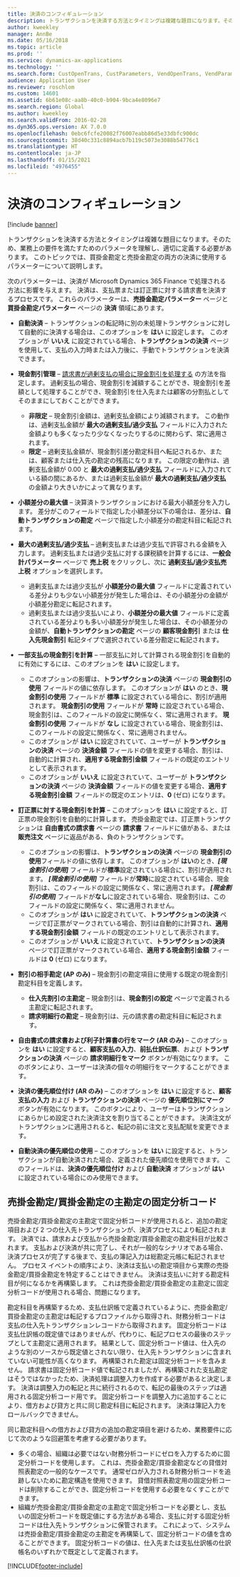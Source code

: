 ```yaml
---
title: 決済のコンフィギュレーション
description: トランザクションを決済する方法とタイミングは複雑な題目になります。そのため、業務上の要件を満たすためのパラメータを理解し、適切に定義する必要があります。 このトピックでは、買掛金勘定と売掛金勘定の両方の決済に使用するパラメーターについて説明します。
author: kweekley
manager: AnnBe
ms.date: 05/16/2018
ms.topic: article
ms.prod: ''
ms.service: dynamics-ax-applications
ms.technology: ''
ms.search.form: CustOpenTrans, CustParameters, VendOpenTrans, VendParameters
audience: Application User
ms.reviewer: roschlom
ms.custom: 14601
ms.assetid: 6b61e08c-aa8b-40c0-b904-9bca4e8096e7
ms.search.region: Global
ms.author: kweekley
ms.search.validFrom: 2016-02-28
ms.dyn365.ops.version: AX 7.0.0
ms.openlocfilehash: 0ebc6fcfe20082f76007eabb86d5e33dbfc900dc
ms.sourcegitcommit: 38d40c331c8894acb7b119c5073e3088b54776c1
ms.translationtype: HT
ms.contentlocale: ja-JP
ms.lasthandoff: 01/15/2021
ms.locfileid: "4976455"
---
```

# <a name="configure-settlement"></a>決済のコンフィギュレーション

[!include [banner](../includes/banner.md)]

トランザクションを決済する方法とタイミングは複雑な題目になります。そのため、業務上の要件を満たすためのパラメータを理解し、適切に定義する必要があります。 このトピックでは、買掛金勘定と売掛金勘定の両方の決済に使用するパラメーターについて説明します。 

次のパラメーターは、決済が Microsoft Dynamics 365 Finance で処理される方法に影響を与えます。 決済は、支払票または訂正票に対する請求書を決済するプロセスです。 これらのパラメーターは、**売掛金勘定パラメーター** ページと **買掛金勘定パラメーター** ページの **決済** 領域にあります。

- **自動決済** – トランザクションの転記時に別の未処理トランザクションに対して自動的に決済する場合は、このオプションを **はい** に設定します。 このオプションが **いいえ** に設定されている場合、**トランザクションの決済** ページを使用して、支払の入力時または入力後に、手動でトランザクションを決済できます。
- **現金割引管理** – [請求書が過剰支払の場合に現金割引を処理する](cash-discount-handling-overpayments.md) の方法を指定します。 過剰支払の場合、現金割引を減額することができ、現金割引を差額として処理することができ、現金割引を仕入先または顧客の分割払としてそのままにしておくことができます。
  -   **非限定** – 現金割引金額は、過剰支払金額により減額されます。 この動作は、過剰支払金額が **最大の過剰支払/過少支払** フィールドに入力された金額よりも多くなったり少なくなったりするのに関わらず、常に適用されます。
  -   **限定** – 過剰支払金額が、現金割引差分勘定科目へ転記されるか、または、顧客または仕入先の勘定の残高になります。 この限定の動作は、過剰支払金額が 0.00 と **最大の過剰支払/過少支払** フィールドに入力されている額の間にあるか、または過剰支払金額が **最大の過剰支払/過少支払** の金額より大きいかによって異なります。
- **小額差分の最大値** – 決算済トランザクションにおける最大小額差分を入力します。 差分がこのフィールドで指定した小額差分以下の場合は、差分は、**自動トランザクションの勘定** ページで指定した小額差分の勘定科目に転記されます。
- **最大の過剰支払/過少支払** – 過剰支払または過少支払で許容される金額を入力します。 過剰支払または過少支払に対する課税額を計算するには、**一般会計パラメーター** ページで **売上税** をクリックし、次に **過剰支払/過少支払売上税** オプションを選択します。
  -   過剰支払または過少支払が **小額差分の最大値** フィールドに定義されている差分よりも少ない小額差分が発生した場合は、その小額差分の金額が小額差分勘定に転記されます。
  -   過剰支払または過少支払いにより、**小額差分の最大値** フィールドに定義されている差分よりも多い小額差分が発生した場合は、その小額差分の金額が、**自動トランザクションの勘定** ページの **顧客現金割引** または **仕入先現金割引** 転記タイプで選択されている差分勘定に転記されます。
- **一部支払の現金割引を計算** – 一部支払に対して計算される現金割引を自動的に有効にするには、このオプションを **はい** に設定します。
  -   このオプションの影響は、**トランザクションの決済** ページの **現金割引の使用** フィールドの値に依存します。 このオプションが **はい** のとき、**現金割引の使用** フィールドが **標準** に設定されている場合に、割引が適用されます。 **現金割引の使用** フィールドが **常時** に設定されている場合、現金割引は、このフィールドの設定に関係なく、常に適用されます。 **現金割引の使用** フィールドが **なし** に設定されている場合、現金割引は、このフィールドの設定に関係なく、常に適用されません。
  -   このオプションが **はい** に設定されていて、ユーザーが **トランザクションの決済** ページの **決済金額** フィールドの値を変更する場合、割引は、自動的に計算され、**適用する現金割引金額** フィールドの既定のエントリとして表示されます。
  -   このオプションが **いいえ** に設定されていて、ユーザーが **トランザクションの決済** ページの **決済金額** フィールドの値を変更する場合、**適用する現金割引金額** フィールドの既定のエントリは、**0** (ゼロ) になります。
- **訂正票に対する現金割引を計算** – このオプションを **はい** に設定すると、訂正票の現金割引を自動的に計算します。 売掛金勘定では、訂正票トランザクションは **自由書式の請求書** ページの **請求書** フィールドに値がある、または **販売注文** ページに返品がある、負のトランザクションです。
  - このオプションの影響は、<strong>トランザクションの決済</strong> ページの <strong>現金割引の使用</strong>フィールドの値に依存します。 このオプションが <strong>はい</strong>のとき、*<strong><em>[現金割引の使用]</em></strong>* フィールドが<strong>標準</strong>設定されている場合に、割引が適用されます。 *<strong><em>[現金割引の使用]</em></strong>* フィールドが<strong>常時</strong>に設定されている場合、現金割引は、このフィールドの設定に関係なく、常に適用されます。 *<strong><em>[現金割引の使用]</em></strong>* フィールドが<strong>なし</strong>に設定されている場合、現金割引は、このフィールドの設定に関係なく、常に適用されません。
  - このオプションが **はい** に設定されていて、**トランザクションの決済** ページで訂正票がマークされている場合、割引は自動的に計算され、**適用する現金割引金額** フィールドの既定のエントリとして表示されます。
  - このオプションが **いいえ** に設定されていて、**トランザクションの決済** ページで訂正票がマークされている場合、**適用する現金割引金額** フィールドは **0** (ゼロ) になります。

- **割引の相手勘定 (AP のみ)** – 現金割引の勘定項目に使用する既定の現金割引勘定科目を定義します。
  -   **仕入先割引の主勘定** – 現金割引は、**現金割引の設定** ページで定義される主勘定に転記されます。
  -   **請求明細行の勘定** – 現金割引は、元の請求書の勘定科目に転記されます。
- **自由書式の請求書および利子計算書の行をマーク (AR のみ)** – このオプションを **はい** に設定すると、**顧客支払の入力**、**前払仕訳伝票**、および **トランザクションの決済** ページの **請求明細行をマーク** ボタンが有効になります。 このボタンにより、ユーザーは決済の個々の明細行をマークすることができます。
- **決済の優先順位付け (AR のみ)** – このオプションを **はい** に設定すると、**顧客支払の入力** および **トランザクションの決済** ページの **優先順位別にマーク** ボタンが有効になります。 このボタンにより、ユーザーはトランザクションにあらかじめ設定された決済注文を割り当てることができます。  決済注文がトランザクションに適用されると、転記の前に注文と支払配賦を変更できます。
- **自動決済の優先順位の使用** – このオプションを **はい** に設定すると、トランザクションが自動決済された場合、定義された優先順位を使用できます。 このフィールドは、**決済の優先順位付け** および **自動決済** オプションが **はい** に設定されている場合にのみ使用できます。

## <a name="fixed-dimensions-on-accounts-receivableaccounts-payable-main-accounts"></a>売掛金勘定/買掛金勘定の主勘定の固定分析コード

売掛金勘定/買掛金勘定の主勘定で固定分析コードが使用されると、追加の勘定項目および 2 つの仕入先トランザクションが、決済プロセスにより転記されます。 決済では、請求および支払から売掛金勘定/買掛金勘定の勘定科目が比較されます。  支払および決済が共に完了し、それが一般的なシナリオである場合、決済プロセスが完了する後まで、支払の簿記入力は総勘定元帳に転記されません。 プロセス イベントの順序により、決済は支払いの勘定項目から実際の売掛金勘定/買掛金勘定を特定することはできません。 決済は支払いに対する勘定科目が何になるかを再構築します。 これは売掛金勘定/買掛金勘定の主勘定に固定分析コードが使用される場合、問題になります。

勘定科目を再構築するため、支払仕訳帳で定義されているように、売掛金勘定/買掛金勘定の主勘定は転記するプロファイルから取得され、財務分析コードは支払の仕入先トランザクションレコードから取得されます。 固定分析コードは支払仕訳帳の既定値ではありませんが、代わりに、転記プロセスの最後のステップとして主勘定に適用されます。 結果として、固定分析コード値は、仕入先のような別のソースから既定値とされない限り、仕入先トランザクションに含まれていない可能性が高くなります。 再構築された勘定は固定分析コードを含みません。 請求書は固定分析コード値で転記されましたが、再構築された支払勘定はそうではなかったため、決済処理は調整入力を作成する必要があると決定します。  決済は調整入力の転記と共に続行されるので、転記の最後のステップは適用される固定分析コード用です。 固定分析コードを調整入力に追加することにより、借方および貸方と共に同じ勘定科目に転記されます。 決済は簿記入力をロールバックできません。

同じ勘定科目への借方および貸方の追加の勘定項目を避けるため、業務要件に応じて次のような回避策を考慮する必要があります。 

-   多くの場合、組織は必要ではない財務分析コードにゼロを入力するために固定分析コードを使用します。 これは、売掛金勘定/買掛金勘定などの貸借対照表勘定の一般的なケースです。 通常ゼロが入力される財務分析コードを追跡しないために勘定構造を使用できます。  貸借対照表勘定用の固定分析コードは削除することができ、固定分析コードを使用する必要をなくすことができます。
-   組織が売掛金勘定/買掛金勘定の主勘定で固定分析コードを必要とし、支払いの固定分析コードを既定値にする方法がある場合、支払に対する固定分析コードは仕入先トランザクションに保管されます。 これによって、システムは売掛金勘定/買掛金勘定の主勘定を再構築して、固定分析コードの値を含めることができます。 固定分析コードの値は、仕入先または支払仕訳帳の仕訳帳名のいずれかで既定として定義されます。


[!INCLUDE[footer-include](../../includes/footer-banner.md)]